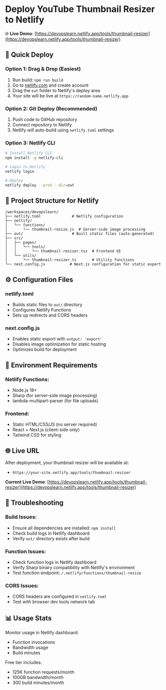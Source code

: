 # Deploy YouTube Thumbnail Resizer to Netlify

🌐 **Live Demo**: [https://devopslearn.netlify.app/tools/thumbnail-resizer](https://devopslearn.netlify.app/tools/thumbnail-resizer)

## 🚀 Quick Deploy

### Option 1: Drag & Drop (Easiest)
1. Run build: `npm run build`
2. Go to [netlify.com](https://netlify.com) and create account
3. Drag the `out` folder to Netlify's deploy area
4. Your site will be live at `https://random-name.netlify.app`

### Option 2: Git Deploy (Recommended)
1. Push code to GitHub repository
2. Connect repository to Netlify
3. Netlify will auto-build using `netlify.toml` settings

### Option 3: Netlify CLI
```bash
# Install Netlify CLI
npm install -g netlify-cli

# Login to Netlify
netlify login

# Deploy
netlify deploy --prod --dir=out
```

## 📁 Project Structure for Netlify

```
/workspaces/devopslearn/
├── netlify.toml              # Netlify configuration
├── netlify/
│   └── functions/
│       └── thumbnail-resize.js  # Server-side image processing
├── out/                      # Built static files (auto-generated)
├── src/
│   ├── pages/
│   │   └── tools/
│   │       └── thumbnail-resizer.tsx  # Frontend UI
│   └── utils/
│       └── thumbnail-resizer.ts       # Utility functions
└── next.config.js           # Next.js configuration for static export
```

## ⚙️ Configuration Files

### netlify.toml
- Builds static files to `out/` directory
- Configures Netlify Functions
- Sets up redirects and CORS headers

### next.config.js
- Enables static export with `output: 'export'`
- Disables image optimization for static hosting
- Optimizes build for deployment

## 🔧 Environment Requirements

### Netlify Functions:
- Node.js 18+
- Sharp (for server-side image processing)
- lambda-multipart-parser (for file uploads)

### Frontend:
- Static HTML/CSS/JS (no server required)
- React + Next.js (client-side only)
- Tailwind CSS for styling

## 🌐 Live URL
After deployment, your thumbnail resizer will be available at:
- `https://your-site.netlify.app/tools/thumbnail-resizer`

**Current Live Demo**: [https://devopslearn.netlify.app/tools/thumbnail-resizer](https://devopslearn.netlify.app/tools/thumbnail-resizer)

## 🐞 Troubleshooting

### Build Issues:
- Ensure all dependencies are installed: `npm install`
- Check build logs in Netlify dashboard
- Verify `out/` directory exists after build

### Function Issues:
- Check function logs in Netlify dashboard
- Verify Sharp binary compatibility with Netlify's environment
- Test function endpoint: `/.netlify/functions/thumbnail-resize`

### CORS Issues:
- CORS headers are configured in `netlify.toml`
- Test with browser dev tools network tab

## 📊 Usage Stats
Monitor usage in Netlify dashboard:
- Function invocations
- Bandwidth usage
- Build minutes

Free tier includes:
- 125K function requests/month
- 100GB bandwidth/month
- 300 build minutes/month